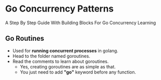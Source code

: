 # Go Concurrency Patterns

A Step By Step Guide With Building Blocks For Go Concurrency Learning

## Go Routines
- Used for **running concurrent processes** in golang.
- Head to the folder named goroutines.
- Read the comments to learn about goroutines.
  - Yes, creating goroutines are as simple as that.
  - You just need to add **"go"** keyword before any function.
